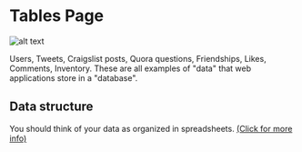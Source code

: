 # Tables Page #

![alt text](http://appcubator.com/static/img/tutorial/User_Table_1.png)

Users, Tweets, Craigslist posts, Quora questions, Friendships, Likes, Comments, Inventory.
These are all examples of "data" that web applications store in a "database".

## Data structure ##

You should think of your data as organized in spreadsheets.
[(Click for more info)](/documentation/user_tables/)

